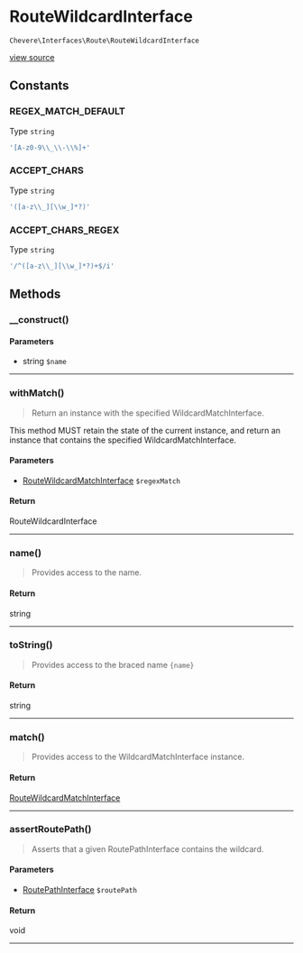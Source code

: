 # RouteWildcardInterface

`Chevere\Interfaces\Route\RouteWildcardInterface`

[view source](https://github.com/chevere/chevere/blob/master//home/rodolfo/git/chevere/chevere/interfaces/Route/RouteWildcardInterface.php)

## Constants

### REGEX_MATCH_DEFAULT

Type `string`

```php
'[A-z0-9\\_\\-\\%]+'
```

### ACCEPT_CHARS

Type `string`

```php
'([a-z\\_][\\w_]*?)'
```

### ACCEPT_CHARS_REGEX

Type `string`

```php
'/^([a-z\\_][\\w_]*?)+$/i'
```


## Methods

### __construct()

#### Parameters

- string `$name`

---

### withMatch()

> Return an instance with the specified WildcardMatchInterface.

This method MUST retain the state of the current instance, and return
an instance that contains the specified WildcardMatchInterface.

#### Parameters

- [RouteWildcardMatchInterface](./RouteWildcardMatchInterface.md) `$regexMatch`

#### Return

RouteWildcardInterface

---

### name()

> Provides access to the name.

#### Return

string

---

### toString()

> Provides access to the braced name `{name}`

#### Return

string

---

### match()

> Provides access to the WildcardMatchInterface instance.

#### Return

[RouteWildcardMatchInterface](./RouteWildcardMatchInterface.md)

---

### assertRoutePath()

> Asserts that a given RoutePathInterface contains the wildcard.

#### Parameters

- [RoutePathInterface](./RoutePathInterface.md) `$routePath`

#### Return

void

---

